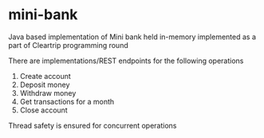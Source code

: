 # mini-bank

Java based implementation of Mini bank held in-memory implemented as a part of Cleartrip programming round

There are implementations/REST endpoints for the following operations

1. Create account
2. Deposit money
3. Withdraw money
4. Get transactions for a month
5. Close account

Thread safety is ensured for concurrent operations
